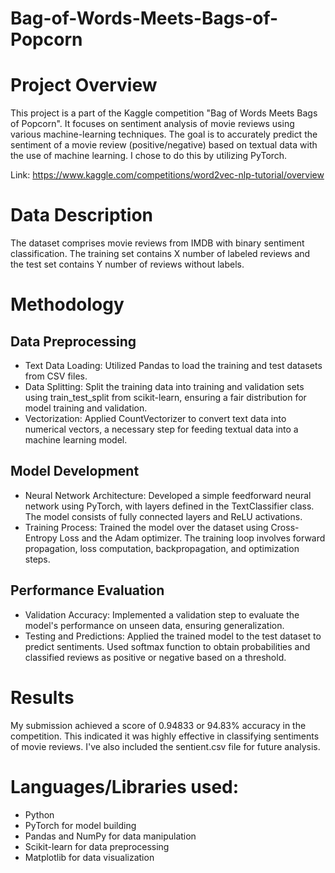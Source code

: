 # Bag-of-Words-Meets-Bags-of-Popcorn

# Project Overview
This project is a part of the Kaggle competition "Bag of Words Meets Bags of Popcorn". It focuses on sentiment analysis of movie reviews using various machine-learning techniques. The goal is to accurately predict the sentiment of a movie review (positive/negative) based on textual data with the use of machine learning. I chose to do this by utilizing PyTorch.

Link: https://www.kaggle.com/competitions/word2vec-nlp-tutorial/overview

# Data Description
The dataset comprises movie reviews from IMDB with binary sentiment classification. The training set contains X number of labeled reviews and the test set contains Y number of reviews without labels.
  
# Methodology
## Data Preprocessing
- Text Data Loading: Utilized Pandas to load the training and test datasets from CSV files.
- Data Splitting: Split the training data into training and validation sets using train_test_split from scikit-learn, ensuring a fair distribution for model training and validation.
- Vectorization: Applied CountVectorizer to convert text data into numerical vectors, a necessary step for feeding textual data into a machine learning model.
## Model Development
- Neural Network Architecture: Developed a simple feedforward neural network using PyTorch, with layers defined in the TextClassifier class. The model consists of fully connected layers and ReLU activations.
- Training Process: Trained the model over the dataset using Cross-Entropy Loss and the Adam optimizer. The training loop involves forward propagation, loss computation, backpropagation, and optimization steps.
## Performance Evaluation
- Validation Accuracy: Implemented a validation step to evaluate the model's performance on unseen data, ensuring generalization.
- Testing and Predictions: Applied the trained model to the test dataset to predict sentiments. Used softmax function to obtain probabilities and classified reviews as positive or negative based on a threshold.

# Results 
My submission achieved a score of 0.94833 or 94.83% accuracy in the competition. This indicated it was highly effective in classifying sentiments of movie reviews. 
I've also included the sentient.csv file for future analysis.

# Languages/Libraries used:
- Python
- PyTorch for model building
- Pandas and NumPy for data manipulation
- Scikit-learn for data preprocessing
- Matplotlib for data visualization
